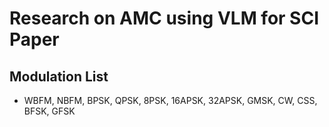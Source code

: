 # Research on AMC using VLM for SCI Paper

## Modulation List

- WBFM, NBFM, BPSK, QPSK, 8PSK, 16APSK, 32APSK, GMSK, CW, CSS, BFSK, GFSK
